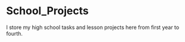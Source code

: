 # School_Projects

I store my high school tasks and lesson projects here from first year to fourth.
